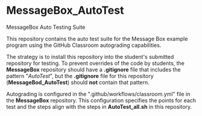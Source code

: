 # MessageBox_AutoTest
MessageBox Auto Testing Suite

This repository contains the auto test suite for the Message Box example program
using the GitHub Classroom autograding capabilities.

The strategy is to install this repository into the student's submitted repository for testing.
To prevent overrides of the code by students, the **MessageBox** repository should have a
**.gitignore** file that includes the pattern "*AutoTest*", but the **.gitignore** file for
this repository (**MessageBod_AutoTest**) should **not** contain that pattern.

Autograding is configured in the ".github/workflows/classroom.yml" file in the **MessageBox** repository.  This configuration specifies the points for each test and the steps align with the steps in **AutoTest_all.sh** in this repository.
